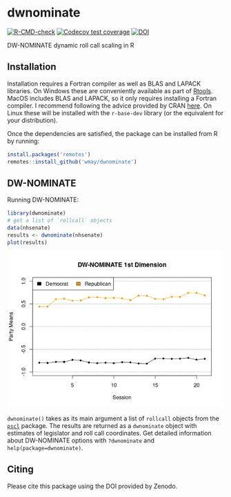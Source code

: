 
<!-- README.md is generated from README.Rmd. Please edit that file -->

# dwnominate

[![R-CMD-check](https://github.com/wmay/dwnominate/workflows/R-CMD-check/badge.svg)](https://github.com/wmay/dwnominate/actions)
[![Codecov test
coverage](https://codecov.io/gh/wmay/dwnominate/branch/master/graph/badge.svg)](https://codecov.io/gh/wmay/dwnominate?branch=master)
[![DOI](https://zenodo.org/badge/48529209.svg)](https://zenodo.org/badge/latestdoi/48529209)

DW-NOMINATE dynamic roll call scaling in R

## Installation

Installation requires a Fortran compiler as well as BLAS and LAPACK
libraries. On Windows these are conveniently available as part of
[Rtools](https://cran.r-project.org/bin/windows/Rtools/). MacOS includes
BLAS and LAPACK, so it only requires installing a Fortran compiler. I
recommend following the advice provided by CRAN
[here](https://cran.r-project.org/bin/macosx/tools/). On Linux these
will be installed with the `r-base-dev` library (or the equivalent for
your distribution).

Once the dependencies are satisfied, the package can be installed from R
by running:

``` r
install.packages('remotes')
remotes::install_github('wmay/dwnominate')
```

## DW-NOMINATE

Running DW-NOMINATE:

``` r
library(dwnominate)
# get a list of `rollcall` objects
data(nhsenate)
results <- dwnominate(nhsenate)
plot(results)
```

![](man/figures/README-example-1.png)<!-- -->

`dwnominate()` takes as its main argument a list of `rollcall` objects
from the
[`pscl`](https://cran.r-project.org/web/packages/pscl/index.html)
package. The results are returned as a `dwnominate` object with
estimates of legislator and roll call coordinates. Get detailed
information about DW-NOMINATE options with `?dwnominate` and
`help(package=dwnominate)`.

## Citing

Please cite this package using the DOI provided by Zenodo.
